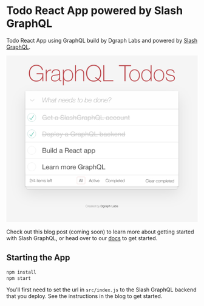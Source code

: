 # Todo React App powered by Slash GraphQL

Todo React App using GraphQL build by Dgraph Labs and powered by [Slash GraphQL](https://dgraph.io/slash-graphql).

![Todo App Screenshot](./SlashGraphQLTodos.png)

Check out this blog post (coming soon) to learn more about getting started with Slash GraphQL, or head over to our [docs](https://graphql.dgraph.io/) to get started.

## Starting the App

```
npm install
npm start
```

You'll first need to set the url in `src/index.js` to the Slash GraphQL backend that you deploy.  See the instructions in the blog to get started.
